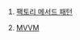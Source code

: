 
 1. [팩토리 메서드 패턴](https://github.com/P-SeoB/computerSienceAndDesignPatternForBegginer/tree/pigbag/DesignPattern/FactoryMethodPattern)

 2. [MVVM](https://github.com/P-SeoB/computerSienceAndDesignPatternForBegginer/tree/pigbag/DesignPattern/MVVMPractice)
